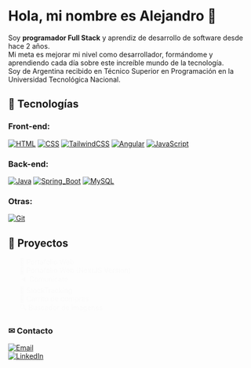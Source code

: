 # Hola, mi nombre es Alejandro 👋 

Soy **programador Full Stack** y aprendiz de desarrollo de software desde hace 2 años. 
</br>
Mi meta es mejorar mi nivel como desarrollador, formándome y aprendiendo cada día sobre este increíble mundo de la tecnología.
</br>
Soy de Argentina recibido en Técnico Superior en Programación en la Universidad Tecnológica Nacional.

## 🤖 Tecnologías

### Front-end:
[![HTML](https://img.shields.io/badge/Html-E34F26?style=for-the-badge&logo=html5&logoColor=white&labelColor=101010)]()
[![CSS](https://img.shields.io/badge/Css-1572B6?style=for-the-badge&logo=css3&logoColor=white&labelColor=101010)]()
[![TailwindCSS](https://img.shields.io/badge/Tailwindcss-06B6D4?style=for-the-badge&logo=tailwindcss&logoColor=white&labelColor=101010)]()
[![Angular](https://img.shields.io/badge/Angular-DD0031?style=for-the-badge&logo=angular&logoColor=white&labelColor=101010)]()
[![JavaScript](https://img.shields.io/badge/JavaScript-F7DF1E?style=for-the-badge&logo=javascript&logoColor=white&labelColor=101010)]()
</br>
### Back-end:
[![Java](https://img.shields.io/badge/Java-007396?style=for-the-badge&logo=java&logoColor=white&labelColor=101010)]()
[![Spring_Boot](https://img.shields.io/badge/Spring_Boot-6DB33F?style=for-the-badge&logo=springboot&logoColor=white&labelColor=101010)]()
[![MySQL](https://img.shields.io/badge/MySQL-4479A1?style=for-the-badge&logo=mysql&logoColor=white&labelColor=101010)]()
</br>
### Otras:
[![Git](https://img.shields.io/badge/Git-F05032?style=for-the-badge&logo=git&logoColor=white&labelColor=101010)]()

## 🌺 Proyectos

<ul style="width: 100%; list-style: none;">
        <li>
            <a style="text-decoration: none; color: #fafafa;" href="https://alejandrodalzotto.github.io/">🌟 Portafolio Web</a>
        </li>
        <li>
            <a style="text-decoration: none; color: #fafafa;" href="https://alejandrodalzotto-portfolio.vercel.app/">🌌 Portafolio Web (NextJS Version)</a>
        </li>
        <li>
            <a style="text-decoration: none; color: #fafafa;" href="https://lm4nu.github.io/Comunicate/">🔈 Comunicate</a>
        </li>
        <li>
            <a style="text-decoration: none; color: #fafafa;" href="https://github.com/WaldoCuevas/StockTracking">🐄 StockTracking</a>
        </li>
        <li>
            <a style="text-decoration: none; color: #fafafa;" href="https://alejandrodalzotto.github.io/carrito-de-compras/">🛒 Carrito de compras</a>
        </li>
        <li>
            <a style="text-decoration: none; color: #fafafa;" href="https://alejandrodalzotto.github.io/galeria-de-imagenes/">🔍 Buscador de imagenes</a>
        </li>
    </ul>

### ✉ Contacto

[![Email](https://img.shields.io/badge/Mail-EA4335?style=for-the-badge&logo=gmail&logoColor=white&labelColor=101010)](mailto:aledalzotto15@gmail.com)
</br>
[![LinkedIn](https://img.shields.io/badge/linkedin-0A66C2?style=for-the-badge&logo=linkedin&logoColor=white&labelColor=101010)](https://www.linkedin.com/in/alejandro-dalzotto-44214a24b/)

